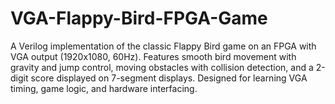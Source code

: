 # VGA-Flappy-Bird-FPGA-Game
A Verilog implementation of the classic Flappy Bird game on an FPGA with VGA output (1920x1080, 60Hz). Features smooth bird movement with gravity and jump control, moving obstacles with collision detection, and a 2-digit score displayed on 7-segment displays. Designed for learning VGA timing, game logic, and hardware interfacing.
